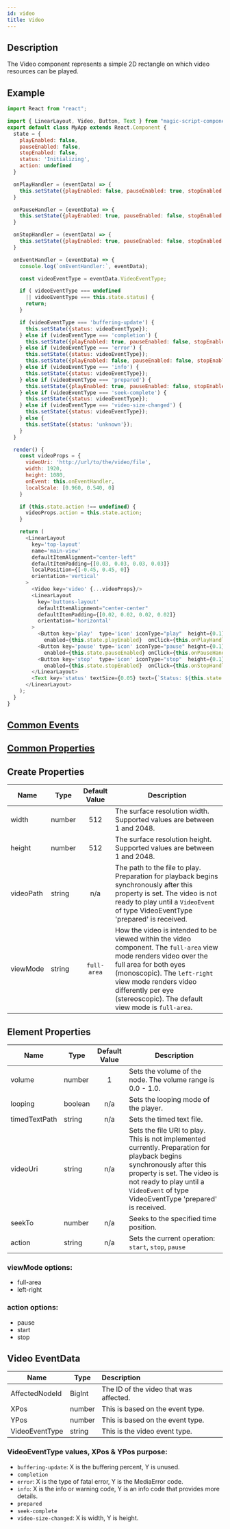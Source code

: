 ```yaml
---
id: video
title: Video
---
```


## Description

The Video component represents a simple 2D rectangle on which video resources can be played.

## Example

```javascript
import React from "react";

import { LinearLayout, Video, Button, Text } from "magic-script-components";
export default class MyApp extends React.Component {
  state = {
    playEnabled: false,
    pauseEnabled: false,
    stopEnabled: false,
    status: 'Initializing',
    action: undefined
  }

  onPlayHandler = (eventData) => {
    this.setState({playEnabled: false, pauseEnabled: true, stopEnabled: true, action: 'start'});
  }

  onPauseHandler = (eventData) => {
    this.setState({playEnabled: true, pauseEnabled: false, stopEnabled: true, action: 'pause'});
  }

  onStopHandler = (eventData) => {
    this.setState({playEnabled: true, pauseEnabled: false, stopEnabled: false, action: 'stop'});
  }

  onEventHandler = (eventData) => {
    console.log(`onEventHandler:`, eventData);

    const videoEventType = eventData.VideoEventType;

    if ( videoEventType === undefined
      || videoEventType === this.state.status) {
      return;
    }

    if (videoEventType === 'buffering-update') {
      this.setState({status: videoEventType});
    } else if (videoEventType === 'completion') {
      this.setState({playEnabled: true, pauseEnabled: false, stopEnabled: false, status: videoEventType});
    } else if (videoEventType === 'error') {
      this.setState({status: videoEventType});
      this.setState({playEnabled: false, pauseEnabled: false, stopEnabled: false, status: videoEventType});
    } else if (videoEventType === 'info') {
      this.setState({status: videoEventType});
    } else if (videoEventType === 'prepared') {
      this.setState({playEnabled: true, pauseEnabled: false, stopEnabled: false, status: videoEventType});
    } else if (videoEventType === 'seek-complete') {
      this.setState({status: videoEventType});
    } else if (videoEventType === 'video-size-changed') {
      this.setState({status: videoEventType});
    } else {
      this.setState({status: 'unknown'});
    }
  }

  render() {
    const videoProps = {
      videoUri: 'http://url/to/the/video/file',
      width: 1920,
      height: 1080,
      onEvent: this.onEventHandler,
      localScale: [0.960, 0.540, 0]
    }

    if (this.state.action !== undefined) {
      videoProps.action = this.state.action;
    }

    return (
      <LinearLayout
        key='top-layout'
        name='main-view'
        defaultItemAlignment="center-left"
        defaultItemPadding={[0.03, 0.03, 0.03, 0.03]}
        localPosition={[-0.45, 0.45, 0]}
        orientation='vertical'
      >
        <Video key='video' {...videoProps}/>
        <LinearLayout
          key='buttons-layout'
          defaultItemAlignment="center-center"
          defaultItemPadding={[0.02, 0.02, 0.02, 0.02]}
          orientation='horizontal'
        >
          <Button key='play'  type='icon' iconType="play"  height={0.1}
            enabled={this.state.playEnabled}  onClick={this.onPlayHandler} />
          <Button key='pause' type='icon' iconType="pause" height={0.1}
            enabled={this.state.pauseEnabled} onClick={this.onPauseHandler}/>
          <Button key='stop'  type='icon' iconType="stop"  height={0.1}
            enabled={this.state.stopEnabled}  onClick={this.onStopHandler} />
        </LinearLayout>
        <Text key='status' textSize={0.05} text={`Status: ${this.state.status}`}/>
      </LinearLayout>
    );
  }
}
```

## [Common Events](../types/Events.md)

## [Common Properties](../types/Properties.md)

## Create Properties

| Name      | Type   | Default Value | Description                                                                                                                                                                                                                                                                  |
| --------- | ------ | :-----------: | ---------------------------------------------------------------------------------------------------------------------------------------------------------------------------------------------------------------------------------------------------------------------------- |
| width     | number |      512      | The surface resolution width. Supported values are between 1 and 2048.                                                                                                                                                                                                       |
| height    | number |      512      | The surface resolution height. Supported values are between 1 and 2048.                                                                                                                                                                                                      |
| videoPath | string |      n/a      | The path to the file to play. Preparation for playback begins synchronously after this property is set. The video is not ready to play until a `VideoEvent` of type VideoEventType 'prepared' is received.                                                                   |
| viewMode  | string |  `full-area`  | How the video is intended to be viewed within the video component. The `full-area` view mode renders video over the full area for both eyes (monoscopic). The `left-right` view mode renders video differently per eye (stereoscopic). The default view mode is `full-area`. |

## Element Properties

| Name          | Type    | Default Value | Description                                                                                                                                                                                                                                |
| ------------- | ------- | :-----------: | ------------------------------------------------------------------------------------------------------------------------------------------------------------------------------------------------------------------------------------------ |
| volume        | number  |       1       | Sets the volume of the node. The volume range is 0.0 - 1.0.                                                                                                                                                                                |
| looping       | boolean |      n/a      | Sets the looping mode of the player.                                                                                                                                                                                                       |
| timedTextPath | string  |      n/a      | Sets the timed text file.                                                                                                                                                                                                                  |
| videoUri      | string  |      n/a      | Sets the file URI to play. This is not implemented currently. Preparation for playback begins synchronously after this property is set. The video is not ready to play until a `VideoEvent` of type VideoEventType 'prepared' is received. |
| seekTo        | number  |      n/a      | Seeks to the specified time position.                                                                                                                                                                                                      |
| action        | string  |      n/a      | Sets the current operation: `start`, `stop`, `pause`                                                                                                                                                                                       |

### viewMode options:

- full-area
- left-right

### action options:

- pause
- start
- stop

## Video EventData

| Name           | Type   | Description                            |
| -------------- | ------ | :------------------------------------- |
| AffectedNodeId | BigInt | The ID of the video that was affected. |
| XPos           | number | This is based on the event type.       |
| YPos           | number | This is based on the event type.       |
| VideoEventType | string | This is the video event type.          |

### VideoEventType values, XPos & YPos purpose:

- `buffering-update`:
  X is the buffering percent, Y is unused.
- `completion`
- `error`:
  X is the type of fatal error, Y is the MediaError code.
- `info`:
  X is the info or warning code, Y is an info code that provides more details.
- `prepared`
- `seek-complete`
- `video-size-changed`:
  X is width, Y is height.
